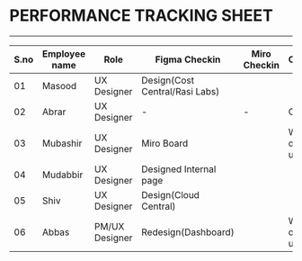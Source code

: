 # PERFORMANCE TRACKING SHEET
-----------------------------------------
|S.no|Employee name|Role|Figma Checkin|Miro Checkin|Comments|
|----|-------------|----|-------------|------------|--------|
|01|Masood|UX Designer|Design(Cost Central/Rasi Labs)|||
|02|Abrar|UX Designer|-|-|On Leave|
|03|Mubashir|UX Designer|Miro Board||Working on usecase|
|04|Mudabbir|UX Designer|Designed Internal page|||
|05|Shiv|UX Designer|Design(Cloud Central)|||
|06|Abbas|PM/UX Designer|Redesign(Dashboard)||Working on usecase|
